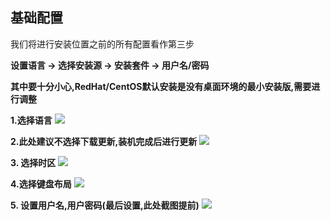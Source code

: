 ## 基础配置

我们将进行安装位置之前的所有配置看作第三步

**设置语言 -> 选择安装源 -> 安装套件 -> 用户名/密码**

**其中要十分小心,RedHat/CentOS默认安装是没有桌面环境的最小安装版,需要进行调整**

**1.选择语言**
![](http://oww4cv296.bkt.clouddn.com/VirtualBox_Ubuntu1604_20_12_2017_22_40_15.png)

**2.此处建议不选择下载更新,装机完成后进行更新**
![](http://oww4cv296.bkt.clouddn.com/VirtualBox_Ubuntu1604_20_12_2017_22_40_24.png)

**3. 选择时区**
![](http://oww4cv296.bkt.clouddn.com/VirtualBox_Ubuntu1604_20_12_2017_22_49_44.png)

**4.选择键盘布局**
![](http://oww4cv296.bkt.clouddn.com/VirtualBox_Ubuntu1604_20_12_2017_22_50_06.png)

**5. 设置用户名,用户密码(最后设置,此处截图提前)**
![](http://oww4cv296.bkt.clouddn.com/VirtualBox_Ubuntu1604_20_12_2017_22_50_51.png)